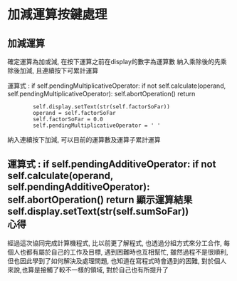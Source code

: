 加減運算按鍵處理
===





加減運算
---
確定運算為加或減, 在按下運算之前在display的數字為運算數
納入乘除後的先乘除後加減, 且連續按下可累計運算

運算式 :
if self.pendingMultiplicativeOperator:
            if not self.calculate(operand, self.pendingMultiplicativeOperator):
                self.abortOperation()
                return
 
            self.display.setText(str(self.factorSoFar))
            operand = self.factorSoFar
            self.factorSoFar = 0.0
            self.pendingMultiplicativeOperator = ' '
 
納入連續按下加減, 可以目前的運算數及運算子累計運算

運算式 :
if self.pendingAdditiveOperator:
            if not self.calculate(operand, self.pendingAdditiveOperator):
                self.abortOperation()
                return
顯示運算結果
self.display.setText(str(self.sumSoFar))                            
心得
---

經過這次協同完成計算機程式, 比以前更了解程式, 也透過分組方式來分工合作, 每個人也都有屬於自己的工作及目標, 遇到困難時也互相幫忙, 雖然過程不是很順利, 但也因此學到了如何解決及處理問題, 也知道在寫程式時會遇到的困難, 對於個人來說,也算是接觸了較不一樣的領域, 對於自己也有所提升了
